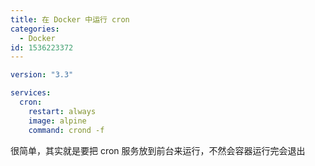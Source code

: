 ```yaml
---
title: 在 Docker 中运行 cron
categories:
  - Docker
id: 1536223372
---
```


```yml
version: "3.3"

services:
  cron:
    restart: always
    image: alpine
    command: crond -f
```

很简单，其实就是要把 cron 服务放到前台来运行，不然会容器运行完会退出 